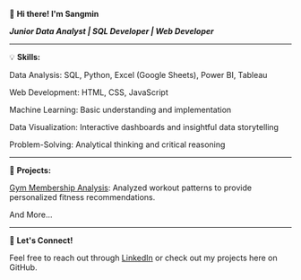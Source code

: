 👋 **Hi there! I'm Sangmin**

***Junior Data Analyst | SQL Developer | Web Developer***

---

💡 **Skills:**

Data Analysis: SQL, Python, Excel (Google Sheets), Power BI, Tableau

Web Development: HTML, CSS, JavaScript

Machine Learning: Basic understanding and implementation

Data Visualization: Interactive dashboards and insightful data storytelling

Problem-Solving: Analytical thinking and critical reasoning

---

🚀 **Projects:**

[Gym Membership Analysis](https://github.com/osm4307/Gym-Members-Exercise-Analysis): Analyzed workout patterns to provide personalized fitness recommendations.

And More...

---

💬 **Let's Connect!**

Feel free to reach out through [LinkedIn](https://www.linkedin.com/in/ohsangmin/) or check out my projects here on GitHub.
